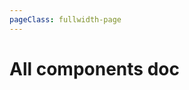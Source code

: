 ```yaml
---
pageClass: fullwidth-page
---
```


# All components doc

<ClientOnly>
<AllComponents />
</ClientOnly>

